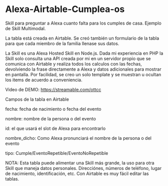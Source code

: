 # Alexa-Airtable-Cumplea-os
Skill para preguntar a Alexa cuanto falta para los cumples de casa. Ejemplo de Skill Multimodal.

La tabla está creada en Airtable. Se creó también un formulario de la tabla para que cada miembro de la familia llenase sus datos.

La Skill es una Alexa Hosted Skill en Node.js. Dada mi experiencia en PHP la Skill solo consulta una API creada por mi en un servidor propio que se comunica con Airtable y realiza todos los calculos con las fechas, devolviendo la frase directamente a Alexa y datos adicionales para mostrar en pantalla.
Por facilidad, se creo un solo template y se muestran u ocultan los items de acuerdo a conveniencia.

Video de DEMO:
https://streamable.com/ottcc

Campos de la tabla en Airtable

fecha: fecha de nacimiento o fecha del evento

nombre: nombre de la persona o del evento

id: el que usará el slot de Alexa para encontrarlo

nombre_dicho: Como Alexa pronunciará el nombre de la persona o del evento

tipo: Cumple/EventoRepetible/EventoNoRepetible


NOTA: Esta tabla puede alimentar una Skill más grande, la uso para otra Skill que maneja datos personales. Direcciónes, números de teléfono, lugar de nacimiento, identificación, etc. Con Airtable es muy fácil editar las tablas.
